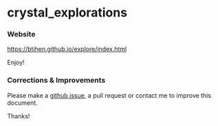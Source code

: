 # crystal_explorations

### Website

https://btihen.github.io/explore/index.html

Enjoy!

### Corrections & Improvements

Please make a [github issue](https://github.com/btihen/explore/issues), a pull request or contact me to improve this document.

Thanks!
